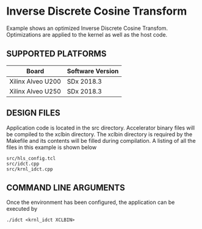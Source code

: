 Inverse Discrete Cosine Transform
======================

Example shows an optimized Inverse Discrete Cosine Transfom. Optimizations are applied to the kernel as well as the host code.

## SUPPORTED PLATFORMS
Board | Software Version
------|-----------------
Xilinx Alveo U200|SDx 2018.3
Xilinx Alveo U250|SDx 2018.3


##  DESIGN FILES
Application code is located in the src directory. Accelerator binary files will be compiled to the xclbin directory. The xclbin directory is required by the Makefile and its contents will be filled during compilation. A listing of all the files in this example is shown below

```
src/hls_config.tcl
src/idct.cpp
src/krnl_idct.cpp
```

##  COMMAND LINE ARGUMENTS
Once the environment has been configured, the application can be executed by
```
./idct <krnl_idct XCLBIN>
```

